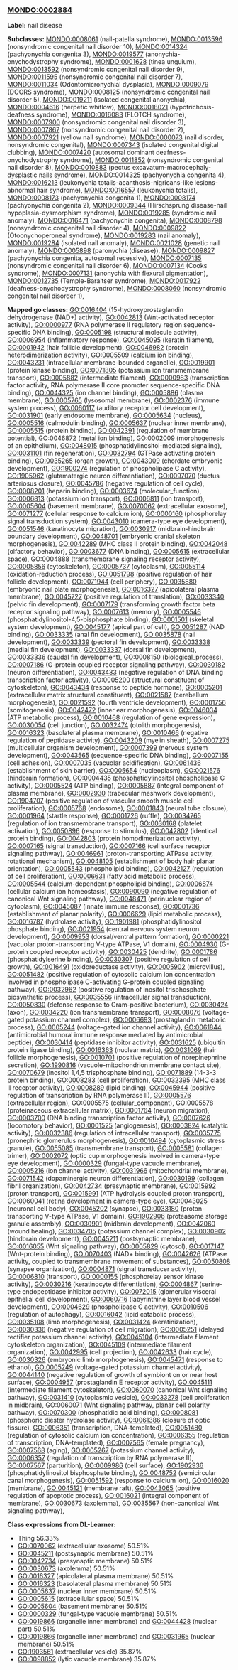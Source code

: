 
### [MONDO:0002884](http://purl.obolibrary.org/obo/MONDO_0002884)
**Label:** nail disease

**Subclasses:** [MONDO:0008061](http://purl.obolibrary.org/obo/MONDO_0008061) (nail-patella syndrome), [MONDO:0013596](http://purl.obolibrary.org/obo/MONDO_0013596) (nonsyndromic congenital nail disorder 10), [MONDO:0014324](http://purl.obolibrary.org/obo/MONDO_0014324) (pachyonychia congenita 3), [MONDO:0019577](http://purl.obolibrary.org/obo/MONDO_0019577) (anonychia-onychodystrophy syndrome), [MONDO:0001628](http://purl.obolibrary.org/obo/MONDO_0001628) (tinea unguium), [MONDO:0013592](http://purl.obolibrary.org/obo/MONDO_0013592) (nonsyndromic congenital nail disorder 9), [MONDO:0011595](http://purl.obolibrary.org/obo/MONDO_0011595) (nonsyndromic congenital nail disorder 7), [MONDO:0011034](http://purl.obolibrary.org/obo/MONDO_0011034) (Odontomicronychial dysplasia), [MONDO:0009079](http://purl.obolibrary.org/obo/MONDO_0009079) (DOORS syndrome), [MONDO:0008125](http://purl.obolibrary.org/obo/MONDO_0008125) (nonsyndromic congenital nail disorder 5), [MONDO:0019211](http://purl.obolibrary.org/obo/MONDO_0019211) (isolated congenital anonychia), [MONDO:0004616](http://purl.obolibrary.org/obo/MONDO_0004616) (herpetic whitlow), [MONDO:0018021](http://purl.obolibrary.org/obo/MONDO_0018021) (hypotrichosis-deafness syndrome), [MONDO:0016083](http://purl.obolibrary.org/obo/MONDO_0016083) (FLOTCH syndrome), [MONDO:0007900](http://purl.obolibrary.org/obo/MONDO_0007900) (nonsyndromic congenital nail disorder 3), [MONDO:0007867](http://purl.obolibrary.org/obo/MONDO_0007867) (nonsyndromic congenital nail disorder 2), [MONDO:0007921](http://purl.obolibrary.org/obo/MONDO_0007921) (yellow nail syndrome), [MONDO:0000073](http://purl.obolibrary.org/obo/MONDO_0000073) (nail disorder, nonsyndromic congenital), [MONDO:0007343](http://purl.obolibrary.org/obo/MONDO_0007343) (isolated congenital digital clubbing), [MONDO:0007420](http://purl.obolibrary.org/obo/MONDO_0007420) (autosomal dominant deafness-onychodystrophy syndrome), [MONDO:0011852](http://purl.obolibrary.org/obo/MONDO_0011852) (nonsyndromic congenital nail disorder 8), [MONDO:0010883](http://purl.obolibrary.org/obo/MONDO_0010883) (pectus excavatum-macrocephaly-dysplastic nails syndrome), [MONDO:0014325](http://purl.obolibrary.org/obo/MONDO_0014325) (pachyonychia congenita 4), [MONDO:0016213](http://purl.obolibrary.org/obo/MONDO_0016213) (leukonychia totalis-acanthosis-nigricans-like lesions-abnormal hair syndrome), [MONDO:0016557](http://purl.obolibrary.org/obo/MONDO_0016557) (leukonychia totalis), [MONDO:0008173](http://purl.obolibrary.org/obo/MONDO_0008173) (pachyonychia congenita 1), [MONDO:0008174](http://purl.obolibrary.org/obo/MONDO_0008174) (pachyonychia congenita 2), [MONDO:0009344](http://purl.obolibrary.org/obo/MONDO_0009344) (Hirschsprung disease-nail hypoplasia-dysmorphism syndrome), [MONDO:0019285](http://purl.obolibrary.org/obo/MONDO_0019285) (syndromic nail anomaly), [MONDO:0016471](http://purl.obolibrary.org/obo/MONDO_0016471) (pachyonychia congenita), [MONDO:0008798](http://purl.obolibrary.org/obo/MONDO_0008798) (nonsyndromic congenital nail disorder 4), [MONDO:0009822](http://purl.obolibrary.org/obo/MONDO_0009822) (Otoonychoperoneal syndrome), [MONDO:0019283](http://purl.obolibrary.org/obo/MONDO_0019283) (nail anomaly), [MONDO:0019284](http://purl.obolibrary.org/obo/MONDO_0019284) (isolated nail anomaly), [MONDO:0021028](http://purl.obolibrary.org/obo/MONDO_0021028) (genetic nail anomaly), [MONDO:0005898](http://purl.obolibrary.org/obo/MONDO_0005898) (paronychia (disease)), [MONDO:0009827](http://purl.obolibrary.org/obo/MONDO_0009827) (pachyonychia congenita, autosomal recessive), [MONDO:0007135](http://purl.obolibrary.org/obo/MONDO_0007135) (nonsyndromic congenital nail disorder 6), [MONDO:0007134](http://purl.obolibrary.org/obo/MONDO_0007134) (Cooks syndrome), [MONDO:0007131](http://purl.obolibrary.org/obo/MONDO_0007131) (anonychia with flexural pigmentation), [MONDO:0012735](http://purl.obolibrary.org/obo/MONDO_0012735) (Temple-Baraitser syndrome), [MONDO:0017922](http://purl.obolibrary.org/obo/MONDO_0017922) (deafness-onychodystrophy syndrome), [MONDO:0008060](http://purl.obolibrary.org/obo/MONDO_0008060) (nonsyndromic congenital nail disorder 1), 

**Mapped go classes:** [GO:0016404](http://purl.obolibrary.org/obo/GO_0016404) (15-hydroxyprostaglandin dehydrogenase (NAD+) activity), [GO:0042813](http://purl.obolibrary.org/obo/GO_0042813) (Wnt-activated receptor activity), [GO:0000977](http://purl.obolibrary.org/obo/GO_0000977) (RNA polymerase II regulatory region sequence-specific DNA binding), [GO:0005198](http://purl.obolibrary.org/obo/GO_0005198) (structural molecule activity), [GO:0006954](http://purl.obolibrary.org/obo/GO_0006954) (inflammatory response), [GO:0045095](http://purl.obolibrary.org/obo/GO_0045095) (keratin filament), [GO:0001942](http://purl.obolibrary.org/obo/GO_0001942) (hair follicle development), [GO:0046982](http://purl.obolibrary.org/obo/GO_0046982) (protein heterodimerization activity), [GO:0005509](http://purl.obolibrary.org/obo/GO_0005509) (calcium ion binding), [GO:0043231](http://purl.obolibrary.org/obo/GO_0043231) (intracellular membrane-bounded organelle), [GO:0019901](http://purl.obolibrary.org/obo/GO_0019901) (protein kinase binding), [GO:0071805](http://purl.obolibrary.org/obo/GO_0071805) (potassium ion transmembrane transport), [GO:0005882](http://purl.obolibrary.org/obo/GO_0005882) (intermediate filament), [GO:0000983](http://purl.obolibrary.org/obo/GO_0000983) (transcription factor activity, RNA polymerase II core promoter sequence-specific DNA binding), [GO:0044325](http://purl.obolibrary.org/obo/GO_0044325) (ion channel binding), [GO:0005886](http://purl.obolibrary.org/obo/GO_0005886) (plasma membrane), [GO:0005765](http://purl.obolibrary.org/obo/GO_0005765) (lysosomal membrane), [GO:0002376](http://purl.obolibrary.org/obo/GO_0002376) (immune system process), [GO:0060117](http://purl.obolibrary.org/obo/GO_0060117) (auditory receptor cell development), [GO:0031901](http://purl.obolibrary.org/obo/GO_0031901) (early endosome membrane), [GO:0005634](http://purl.obolibrary.org/obo/GO_0005634) (nucleus), [GO:0005516](http://purl.obolibrary.org/obo/GO_0005516) (calmodulin binding), [GO:0005637](http://purl.obolibrary.org/obo/GO_0005637) (nuclear inner membrane), [GO:0005515](http://purl.obolibrary.org/obo/GO_0005515) (protein binding), [GO:0042391](http://purl.obolibrary.org/obo/GO_0042391) (regulation of membrane potential), [GO:0046872](http://purl.obolibrary.org/obo/GO_0046872) (metal ion binding), [GO:0002009](http://purl.obolibrary.org/obo/GO_0002009) (morphogenesis of an epithelium), [GO:0048015](http://purl.obolibrary.org/obo/GO_0048015) (phosphatidylinositol-mediated signaling), [GO:0031101](http://purl.obolibrary.org/obo/GO_0031101) (fin regeneration), [GO:0032794](http://purl.obolibrary.org/obo/GO_0032794) (GTPase activating protein binding), [GO:0035265](http://purl.obolibrary.org/obo/GO_0035265) (organ growth), [GO:0043009](http://purl.obolibrary.org/obo/GO_0043009) (chordate embryonic development), [GO:1900274](http://purl.obolibrary.org/obo/GO_1900274) (regulation of phospholipase C activity), [GO:1905962](http://purl.obolibrary.org/obo/GO_1905962) (glutamatergic neuron differentiation), [GO:0097070](http://purl.obolibrary.org/obo/GO_0097070) (ductus arteriosus closure), [GO:0045786](http://purl.obolibrary.org/obo/GO_0045786) (negative regulation of cell cycle), [GO:0008201](http://purl.obolibrary.org/obo/GO_0008201) (heparin binding), [GO:0003674](http://purl.obolibrary.org/obo/GO_0003674) (molecular_function), [GO:0006813](http://purl.obolibrary.org/obo/GO_0006813) (potassium ion transport), [GO:0006811](http://purl.obolibrary.org/obo/GO_0006811) (ion transport), [GO:0005604](http://purl.obolibrary.org/obo/GO_0005604) (basement membrane), [GO:0070062](http://purl.obolibrary.org/obo/GO_0070062) (extracellular exosome), [GO:0071277](http://purl.obolibrary.org/obo/GO_0071277) (cellular response to calcium ion), [GO:0000160](http://purl.obolibrary.org/obo/GO_0000160) (phosphorelay signal transduction system), [GO:0043010](http://purl.obolibrary.org/obo/GO_0043010) (camera-type eye development), [GO:0051546](http://purl.obolibrary.org/obo/GO_0051546) (keratinocyte migration), [GO:0030917](http://purl.obolibrary.org/obo/GO_0030917) (midbrain-hindbrain boundary development), [GO:0048701](http://purl.obolibrary.org/obo/GO_0048701) (embryonic cranial skeleton morphogenesis), [GO:0042289](http://purl.obolibrary.org/obo/GO_0042289) (MHC class II protein binding), [GO:0042048](http://purl.obolibrary.org/obo/GO_0042048) (olfactory behavior), [GO:0003677](http://purl.obolibrary.org/obo/GO_0003677) (DNA binding), [GO:0005615](http://purl.obolibrary.org/obo/GO_0005615) (extracellular space), [GO:0004888](http://purl.obolibrary.org/obo/GO_0004888) (transmembrane signaling receptor activity), [GO:0005856](http://purl.obolibrary.org/obo/GO_0005856) (cytoskeleton), [GO:0005737](http://purl.obolibrary.org/obo/GO_0005737) (cytoplasm), [GO:0055114](http://purl.obolibrary.org/obo/GO_0055114) (oxidation-reduction process), [GO:0051798](http://purl.obolibrary.org/obo/GO_0051798) (positive regulation of hair follicle development), [GO:0071944](http://purl.obolibrary.org/obo/GO_0071944) (cell periphery), [GO:0035880](http://purl.obolibrary.org/obo/GO_0035880) (embryonic nail plate morphogenesis), [GO:0016327](http://purl.obolibrary.org/obo/GO_0016327) (apicolateral plasma membrane), [GO:0045727](http://purl.obolibrary.org/obo/GO_0045727) (positive regulation of translation), [GO:0033340](http://purl.obolibrary.org/obo/GO_0033340) (pelvic fin development), [GO:0007179](http://purl.obolibrary.org/obo/GO_0007179) (transforming growth factor beta receptor signaling pathway), [GO:0007613](http://purl.obolibrary.org/obo/GO_0007613) (memory), [GO:0005546](http://purl.obolibrary.org/obo/GO_0005546) (phosphatidylinositol-4,5-bisphosphate binding), [GO:0001501](http://purl.obolibrary.org/obo/GO_0001501) (skeletal system development), [GO:0045177](http://purl.obolibrary.org/obo/GO_0045177) (apical part of cell), [GO:0051287](http://purl.obolibrary.org/obo/GO_0051287) (NAD binding), [GO:0033335](http://purl.obolibrary.org/obo/GO_0033335) (anal fin development), [GO:0035878](http://purl.obolibrary.org/obo/GO_0035878) (nail development), [GO:0033339](http://purl.obolibrary.org/obo/GO_0033339) (pectoral fin development), [GO:0033338](http://purl.obolibrary.org/obo/GO_0033338) (medial fin development), [GO:0033337](http://purl.obolibrary.org/obo/GO_0033337) (dorsal fin development), [GO:0033336](http://purl.obolibrary.org/obo/GO_0033336) (caudal fin development), [GO:0008150](http://purl.obolibrary.org/obo/GO_0008150) (biological_process), [GO:0007186](http://purl.obolibrary.org/obo/GO_0007186) (G-protein coupled receptor signaling pathway), [GO:0030182](http://purl.obolibrary.org/obo/GO_0030182) (neuron differentiation), [GO:0043433](http://purl.obolibrary.org/obo/GO_0043433) (negative regulation of DNA binding transcription factor activity), [GO:0005200](http://purl.obolibrary.org/obo/GO_0005200) (structural constituent of cytoskeleton), [GO:0043434](http://purl.obolibrary.org/obo/GO_0043434) (response to peptide hormone), [GO:0005201](http://purl.obolibrary.org/obo/GO_0005201) (extracellular matrix structural constituent), [GO:0021587](http://purl.obolibrary.org/obo/GO_0021587) (cerebellum morphogenesis), [GO:0021592](http://purl.obolibrary.org/obo/GO_0021592) (fourth ventricle development), [GO:0001756](http://purl.obolibrary.org/obo/GO_0001756) (somitogenesis), [GO:0042472](http://purl.obolibrary.org/obo/GO_0042472) (inner ear morphogenesis), [GO:0046034](http://purl.obolibrary.org/obo/GO_0046034) (ATP metabolic process), [GO:0010468](http://purl.obolibrary.org/obo/GO_0010468) (regulation of gene expression), [GO:0030054](http://purl.obolibrary.org/obo/GO_0030054) (cell junction), [GO:0032474](http://purl.obolibrary.org/obo/GO_0032474) (otolith morphogenesis), [GO:0016323](http://purl.obolibrary.org/obo/GO_0016323) (basolateral plasma membrane), [GO:0010466](http://purl.obolibrary.org/obo/GO_0010466) (negative regulation of peptidase activity), [GO:0043209](http://purl.obolibrary.org/obo/GO_0043209) (myelin sheath), [GO:0007275](http://purl.obolibrary.org/obo/GO_0007275) (multicellular organism development), [GO:0007399](http://purl.obolibrary.org/obo/GO_0007399) (nervous system development), [GO:0043565](http://purl.obolibrary.org/obo/GO_0043565) (sequence-specific DNA binding), [GO:0007155](http://purl.obolibrary.org/obo/GO_0007155) (cell adhesion), [GO:0007035](http://purl.obolibrary.org/obo/GO_0007035) (vacuolar acidification), [GO:0061436](http://purl.obolibrary.org/obo/GO_0061436) (establishment of skin barrier), [GO:0005654](http://purl.obolibrary.org/obo/GO_0005654) (nucleoplasm), [GO:0021576](http://purl.obolibrary.org/obo/GO_0021576) (hindbrain formation), [GO:0004435](http://purl.obolibrary.org/obo/GO_0004435) (phosphatidylinositol phospholipase C activity), [GO:0005524](http://purl.obolibrary.org/obo/GO_0005524) (ATP binding), [GO:0005887](http://purl.obolibrary.org/obo/GO_0005887) (integral component of plasma membrane), [GO:0002930](http://purl.obolibrary.org/obo/GO_0002930) (trabecular meshwork development), [GO:1904707](http://purl.obolibrary.org/obo/GO_1904707) (positive regulation of vascular smooth muscle cell proliferation), [GO:0005768](http://purl.obolibrary.org/obo/GO_0005768) (endosome), [GO:0001843](http://purl.obolibrary.org/obo/GO_0001843) (neural tube closure), [GO:0001964](http://purl.obolibrary.org/obo/GO_0001964) (startle response), [GO:0001726](http://purl.obolibrary.org/obo/GO_0001726) (ruffle), [GO:0034765](http://purl.obolibrary.org/obo/GO_0034765) (regulation of ion transmembrane transport), [GO:0030168](http://purl.obolibrary.org/obo/GO_0030168) (platelet activation), [GO:0050896](http://purl.obolibrary.org/obo/GO_0050896) (response to stimulus), [GO:0042802](http://purl.obolibrary.org/obo/GO_0042802) (identical protein binding), [GO:0042803](http://purl.obolibrary.org/obo/GO_0042803) (protein homodimerization activity), [GO:0007165](http://purl.obolibrary.org/obo/GO_0007165) (signal transduction), [GO:0007166](http://purl.obolibrary.org/obo/GO_0007166) (cell surface receptor signaling pathway), [GO:0046961](http://purl.obolibrary.org/obo/GO_0046961) (proton-transporting ATPase activity, rotational mechanism), [GO:0048105](http://purl.obolibrary.org/obo/GO_0048105) (establishment of body hair planar orientation), [GO:0005543](http://purl.obolibrary.org/obo/GO_0005543) (phospholipid binding), [GO:0042127](http://purl.obolibrary.org/obo/GO_0042127) (regulation of cell proliferation), [GO:0006631](http://purl.obolibrary.org/obo/GO_0006631) (fatty acid metabolic process), [GO:0005544](http://purl.obolibrary.org/obo/GO_0005544) (calcium-dependent phospholipid binding), [GO:0006874](http://purl.obolibrary.org/obo/GO_0006874) (cellular calcium ion homeostasis), [GO:0090090](http://purl.obolibrary.org/obo/GO_0090090) (negative regulation of canonical Wnt signaling pathway), [GO:0048471](http://purl.obolibrary.org/obo/GO_0048471) (perinuclear region of cytoplasm), [GO:0045087](http://purl.obolibrary.org/obo/GO_0045087) (innate immune response), [GO:0001736](http://purl.obolibrary.org/obo/GO_0001736) (establishment of planar polarity), [GO:0006629](http://purl.obolibrary.org/obo/GO_0006629) (lipid metabolic process), [GO:0016787](http://purl.obolibrary.org/obo/GO_0016787) (hydrolase activity), [GO:1901981](http://purl.obolibrary.org/obo/GO_1901981) (phosphatidylinositol phosphate binding), [GO:0021954](http://purl.obolibrary.org/obo/GO_0021954) (central nervous system neuron development), [GO:0009953](http://purl.obolibrary.org/obo/GO_0009953) (dorsal/ventral pattern formation), [GO:0000221](http://purl.obolibrary.org/obo/GO_0000221) (vacuolar proton-transporting V-type ATPase, V1 domain), [GO:0004930](http://purl.obolibrary.org/obo/GO_0004930) (G-protein coupled receptor activity), [GO:0030425](http://purl.obolibrary.org/obo/GO_0030425) (dendrite), [GO:0001786](http://purl.obolibrary.org/obo/GO_0001786) (phosphatidylserine binding), [GO:0030307](http://purl.obolibrary.org/obo/GO_0030307) (positive regulation of cell growth), [GO:0016491](http://purl.obolibrary.org/obo/GO_0016491) (oxidoreductase activity), [GO:0005902](http://purl.obolibrary.org/obo/GO_0005902) (microvillus), [GO:0051482](http://purl.obolibrary.org/obo/GO_0051482) (positive regulation of cytosolic calcium ion concentration involved in phospholipase C-activating G-protein coupled signaling pathway), [GO:0032962](http://purl.obolibrary.org/obo/GO_0032962) (positive regulation of inositol trisphosphate biosynthetic process), [GO:0035556](http://purl.obolibrary.org/obo/GO_0035556) (intracellular signal transduction), [GO:0050830](http://purl.obolibrary.org/obo/GO_0050830) (defense response to Gram-positive bacterium), [GO:0030424](http://purl.obolibrary.org/obo/GO_0030424) (axon), [GO:0034220](http://purl.obolibrary.org/obo/GO_0034220) (ion transmembrane transport), [GO:0008076](http://purl.obolibrary.org/obo/GO_0008076) (voltage-gated potassium channel complex), [GO:0006693](http://purl.obolibrary.org/obo/GO_0006693) (prostaglandin metabolic process), [GO:0005244](http://purl.obolibrary.org/obo/GO_0005244) (voltage-gated ion channel activity), [GO:0061844](http://purl.obolibrary.org/obo/GO_0061844) (antimicrobial humoral immune response mediated by antimicrobial peptide), [GO:0030414](http://purl.obolibrary.org/obo/GO_0030414) (peptidase inhibitor activity), [GO:0031625](http://purl.obolibrary.org/obo/GO_0031625) (ubiquitin protein ligase binding), [GO:0016363](http://purl.obolibrary.org/obo/GO_0016363) (nuclear matrix), [GO:0031069](http://purl.obolibrary.org/obo/GO_0031069) (hair follicle morphogenesis), [GO:0010701](http://purl.obolibrary.org/obo/GO_0010701) (positive regulation of norepinephrine secretion), [GO:1990816](http://purl.obolibrary.org/obo/GO_1990816) (vacuole-mitochondrion membrane contact site), [GO:0070679](http://purl.obolibrary.org/obo/GO_0070679) (inositol 1,4,5 trisphosphate binding), [GO:0071889](http://purl.obolibrary.org/obo/GO_0071889) (14-3-3 protein binding), [GO:0008283](http://purl.obolibrary.org/obo/GO_0008283) (cell proliferation), [GO:0032395](http://purl.obolibrary.org/obo/GO_0032395) (MHC class II receptor activity), [GO:0008289](http://purl.obolibrary.org/obo/GO_0008289) (lipid binding), [GO:0045944](http://purl.obolibrary.org/obo/GO_0045944) (positive regulation of transcription by RNA polymerase II), [GO:0005576](http://purl.obolibrary.org/obo/GO_0005576) (extracellular region), [GO:0005575](http://purl.obolibrary.org/obo/GO_0005575) (cellular_component), [GO:0005578](http://purl.obolibrary.org/obo/GO_0005578) (proteinaceous extracellular matrix), [GO:0001764](http://purl.obolibrary.org/obo/GO_0001764) (neuron migration), [GO:0003700](http://purl.obolibrary.org/obo/GO_0003700) (DNA binding transcription factor activity), [GO:0007626](http://purl.obolibrary.org/obo/GO_0007626) (locomotory behavior), [GO:0001525](http://purl.obolibrary.org/obo/GO_0001525) (angiogenesis), [GO:0003824](http://purl.obolibrary.org/obo/GO_0003824) (catalytic activity), [GO:0032386](http://purl.obolibrary.org/obo/GO_0032386) (regulation of intracellular transport), [GO:0035775](http://purl.obolibrary.org/obo/GO_0035775) (pronephric glomerulus morphogenesis), [GO:0010494](http://purl.obolibrary.org/obo/GO_0010494) (cytoplasmic stress granule), [GO:0055085](http://purl.obolibrary.org/obo/GO_0055085) (transmembrane transport), [GO:0005581](http://purl.obolibrary.org/obo/GO_0005581) (collagen trimer), [GO:0002072](http://purl.obolibrary.org/obo/GO_0002072) (optic cup morphogenesis involved in camera-type eye development), [GO:0000329](http://purl.obolibrary.org/obo/GO_0000329) (fungal-type vacuole membrane), [GO:0005216](http://purl.obolibrary.org/obo/GO_0005216) (ion channel activity), [GO:0031966](http://purl.obolibrary.org/obo/GO_0031966) (mitochondrial membrane), [GO:0071542](http://purl.obolibrary.org/obo/GO_0071542) (dopaminergic neuron differentiation), [GO:0030199](http://purl.obolibrary.org/obo/GO_0030199) (collagen fibril organization), [GO:0042734](http://purl.obolibrary.org/obo/GO_0042734) (presynaptic membrane), [GO:0015992](http://purl.obolibrary.org/obo/GO_0015992) (proton transport), [GO:0015991](http://purl.obolibrary.org/obo/GO_0015991) (ATP hydrolysis coupled proton transport), [GO:0060041](http://purl.obolibrary.org/obo/GO_0060041) (retina development in camera-type eye), [GO:0043025](http://purl.obolibrary.org/obo/GO_0043025) (neuronal cell body), [GO:0045202](http://purl.obolibrary.org/obo/GO_0045202) (synapse), [GO:0033180](http://purl.obolibrary.org/obo/GO_0033180) (proton-transporting V-type ATPase, V1 domain), [GO:1902906](http://purl.obolibrary.org/obo/GO_1902906) (proteasome storage granule assembly), [GO:0030901](http://purl.obolibrary.org/obo/GO_0030901) (midbrain development), [GO:0042060](http://purl.obolibrary.org/obo/GO_0042060) (wound healing), [GO:0034705](http://purl.obolibrary.org/obo/GO_0034705) (potassium channel complex), [GO:0030902](http://purl.obolibrary.org/obo/GO_0030902) (hindbrain development), [GO:0045211](http://purl.obolibrary.org/obo/GO_0045211) (postsynaptic membrane), [GO:0016055](http://purl.obolibrary.org/obo/GO_0016055) (Wnt signaling pathway), [GO:0005829](http://purl.obolibrary.org/obo/GO_0005829) (cytosol), [GO:0017147](http://purl.obolibrary.org/obo/GO_0017147) (Wnt-protein binding), [GO:0070403](http://purl.obolibrary.org/obo/GO_0070403) (NAD+ binding), [GO:0042626](http://purl.obolibrary.org/obo/GO_0042626) (ATPase activity, coupled to transmembrane movement of substances), [GO:0050808](http://purl.obolibrary.org/obo/GO_0050808) (synapse organization), [GO:0004871](http://purl.obolibrary.org/obo/GO_0004871) (signal transducer activity), [GO:0006810](http://purl.obolibrary.org/obo/GO_0006810) (transport), [GO:0000155](http://purl.obolibrary.org/obo/GO_0000155) (phosphorelay sensor kinase activity), [GO:0030216](http://purl.obolibrary.org/obo/GO_0030216) (keratinocyte differentiation), [GO:0004867](http://purl.obolibrary.org/obo/GO_0004867) (serine-type endopeptidase inhibitor activity), [GO:0072015](http://purl.obolibrary.org/obo/GO_0072015) (glomerular visceral epithelial cell development), [GO:0060716](http://purl.obolibrary.org/obo/GO_0060716) (labyrinthine layer blood vessel development), [GO:0004629](http://purl.obolibrary.org/obo/GO_0004629) (phospholipase C activity), [GO:0010506](http://purl.obolibrary.org/obo/GO_0010506) (regulation of autophagy), [GO:0016042](http://purl.obolibrary.org/obo/GO_0016042) (lipid catabolic process), [GO:0035108](http://purl.obolibrary.org/obo/GO_0035108) (limb morphogenesis), [GO:0031424](http://purl.obolibrary.org/obo/GO_0031424) (keratinization), [GO:0030336](http://purl.obolibrary.org/obo/GO_0030336) (negative regulation of cell migration), [GO:0005251](http://purl.obolibrary.org/obo/GO_0005251) (delayed rectifier potassium channel activity), [GO:0045104](http://purl.obolibrary.org/obo/GO_0045104) (intermediate filament cytoskeleton organization), [GO:0045109](http://purl.obolibrary.org/obo/GO_0045109) (intermediate filament organization), [GO:0042995](http://purl.obolibrary.org/obo/GO_0042995) (cell projection), [GO:0042633](http://purl.obolibrary.org/obo/GO_0042633) (hair cycle), [GO:0030326](http://purl.obolibrary.org/obo/GO_0030326) (embryonic limb morphogenesis), [GO:0045471](http://purl.obolibrary.org/obo/GO_0045471) (response to ethanol), [GO:0005249](http://purl.obolibrary.org/obo/GO_0005249) (voltage-gated potassium channel activity), [GO:0044140](http://purl.obolibrary.org/obo/GO_0044140) (negative regulation of growth of symbiont on or near host surface), [GO:0004957](http://purl.obolibrary.org/obo/GO_0004957) (prostaglandin E receptor activity), [GO:0045111](http://purl.obolibrary.org/obo/GO_0045111) (intermediate filament cytoskeleton), [GO:0060070](http://purl.obolibrary.org/obo/GO_0060070) (canonical Wnt signaling pathway), [GO:0031410](http://purl.obolibrary.org/obo/GO_0031410) (cytoplasmic vesicle), [GO:0033278](http://purl.obolibrary.org/obo/GO_0033278) (cell proliferation in midbrain), [GO:0060071](http://purl.obolibrary.org/obo/GO_0060071) (Wnt signaling pathway, planar cell polarity pathway), [GO:0070300](http://purl.obolibrary.org/obo/GO_0070300) (phosphatidic acid binding), [GO:0008081](http://purl.obolibrary.org/obo/GO_0008081) (phosphoric diester hydrolase activity), [GO:0061386](http://purl.obolibrary.org/obo/GO_0061386) (closure of optic fissure), [GO:0006351](http://purl.obolibrary.org/obo/GO_0006351) (transcription, DNA-templated), [GO:0051480](http://purl.obolibrary.org/obo/GO_0051480) (regulation of cytosolic calcium ion concentration), [GO:0006355](http://purl.obolibrary.org/obo/GO_0006355) (regulation of transcription, DNA-templated), [GO:0007565](http://purl.obolibrary.org/obo/GO_0007565) (female pregnancy), [GO:0007568](http://purl.obolibrary.org/obo/GO_0007568) (aging), [GO:0005267](http://purl.obolibrary.org/obo/GO_0005267) (potassium channel activity), [GO:0006357](http://purl.obolibrary.org/obo/GO_0006357) (regulation of transcription by RNA polymerase II), [GO:0007567](http://purl.obolibrary.org/obo/GO_0007567) (parturition), [GO:0009986](http://purl.obolibrary.org/obo/GO_0009986) (cell surface), [GO:1902936](http://purl.obolibrary.org/obo/GO_1902936) (phosphatidylinositol bisphosphate binding), [GO:0048752](http://purl.obolibrary.org/obo/GO_0048752) (semicircular canal morphogenesis), [GO:0051592](http://purl.obolibrary.org/obo/GO_0051592) (response to calcium ion), [GO:0016020](http://purl.obolibrary.org/obo/GO_0016020) (membrane), [GO:0045121](http://purl.obolibrary.org/obo/GO_0045121) (membrane raft), [GO:0043065](http://purl.obolibrary.org/obo/GO_0043065) (positive regulation of apoptotic process), [GO:0016021](http://purl.obolibrary.org/obo/GO_0016021) (integral component of membrane), [GO:0030673](http://purl.obolibrary.org/obo/GO_0030673) (axolemma), [GO:0035567](http://purl.obolibrary.org/obo/GO_0035567) (non-canonical Wnt signaling pathway), 

**Class expressions from DL-Learner:**

- Thing 56.33%
- [GO:0070062](http://purl.obolibrary.org/obo/GO_0070062) (extracellular exosome) 50.51%
- [GO:0045211](http://purl.obolibrary.org/obo/GO_0045211) (postsynaptic membrane) 50.51%
- [GO:0042734](http://purl.obolibrary.org/obo/GO_0042734) (presynaptic membrane) 50.51%
- [GO:0030673](http://purl.obolibrary.org/obo/GO_0030673) (axolemma) 50.51%
- [GO:0016327](http://purl.obolibrary.org/obo/GO_0016327) (apicolateral plasma membrane) 50.51%
- [GO:0016323](http://purl.obolibrary.org/obo/GO_0016323) (basolateral plasma membrane) 50.51%
- [GO:0005637](http://purl.obolibrary.org/obo/GO_0005637) (nuclear inner membrane) 50.51%
- [GO:0005615](http://purl.obolibrary.org/obo/GO_0005615) (extracellular space) 50.51%
- [GO:0005604](http://purl.obolibrary.org/obo/GO_0005604) (basement membrane) 50.51%
- [GO:0000329](http://purl.obolibrary.org/obo/GO_0000329) (fungal-type vacuole membrane) 50.51%
- [GO:0019866](http://purl.obolibrary.org/obo/GO_0019866) (organelle inner membrane) and [GO:0044428](http://purl.obolibrary.org/obo/GO_0044428) (nuclear part) 50.51%
- [GO:0019866](http://purl.obolibrary.org/obo/GO_0019866) (organelle inner membrane) and [GO:0031965](http://purl.obolibrary.org/obo/GO_0031965) (nuclear membrane) 50.51%
- [GO:1903561](http://purl.obolibrary.org/obo/GO_1903561) (extracellular vesicle) 35.87%
- [GO:0098852](http://purl.obolibrary.org/obo/GO_0098852) (lytic vacuole membrane) 35.87%


